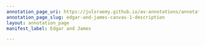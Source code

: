 ```yaml
---
annotation_page_uri: https://julsraemy.github.io/av-annotations/annotations/edgar-and-james-canvas-1-description.json
annotation_page_slug: edgar-and-james-canvas-1-description
layout: annotation_page
manifest_label: Edgar and James

---
```

